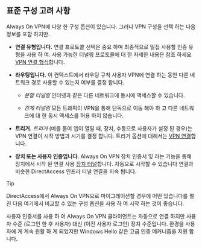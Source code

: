 ## <a name="standard-configuration-considerations"></a>표준 구성 고려 사항

Always On VPN에 다양 한 구성 옵션이 있습니다. 그러나 VPN 구성을 선택 하는 다음 정보를 포함 하지만.

-   **연결 유형입니다.** 연결 프로토콜 선택은 중요 하며 최종적으로 밀접 사용할 인증 유형을 사용 하 여. 사용 가능한 터널링 프로토콜에 대 한 자세한 내용은 참조 하세요 [VPN 연결 형식](https://docs.microsoft.com/windows/access-protection/vpn/vpn-connection-type)합니다.

-   **라우팅입니다.** 이 컨텍스트에서 라우팅 규칙 사용자 VPN에 연결 하는 동안 다른 네트워크 경로 사용할 수 있는지 여부를 결정 합니다.

    -   _분할 터널링_ 인터넷과 같은 다른 네트워크에 동시에 액세스할 수 있습니다.

    -   _강제 터널링_ 모든 트래픽이 VPN을 통해 단독으로 이동 해야 하 고 다른 네트워크에 대 한 동시 액세스를 허용 하지 않습니다.

-   **트리거.** _트리거_ (예를 들어 앱이 열릴 때, 장치, 수동으로 사용자가 설정 된 경우)는 VPN 연결이 시작 방법과 시기를 결정 합니다. 트리거 옵션에 대해서는 [VPN 연결](#vpn-connectivity)합니다.

-   **장치 또는 사용자 인증입니다.** Always On VPN 장치 인증서 및 라는 기능을 통해 장치에서 시작 된 연결 사용 [장치 터널](https://docs.microsoft.com/windows-server/remote/remote-access/vpn/vpn-device-tunnel-config)합니다. 자동으로 시작할 수 있습니다 연결과 비슷한 DirectAccess 인프라 터널 연결을 지속 됩니다.

>[!TIP]
>DirectAccess에서 Always On VPN으로 마이그레이션할 경우에 어떤 있습니다를 펼친 다음 여기에서 비교할 수 있는 구성 옵션을 사용 하 여 시작 하는 것이 좋습니다.

사용자 인증서를 사용 하 여 Always On VPN 클라이언트는 자동으로 연결 하지만 사용자 수준 (로그인 한 후 사용자) 대신 (이전 사용자 로그인) 장치 수준입니다. 환경을 사용자에 게 계속 원활 하 게 되었지만 Windows Hello 같은 고급 인증 메커니즘을 지원 합니다.